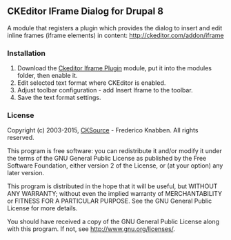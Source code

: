 CKEditor IFrame Dialog for Drupal 8
-----------------------------------

A module that registers a plugin which provides the dialog to insert and edit inline frames (iframe elements) in content: http://ckeditor.com/addon/iframe

### Installation

1. Download the [Ckeditor Iframe Plugin](https://github.com/ol0lll/ckeditor_iframe) module, put it into the modules folder, then enable it.
2. Edit selected text format where CKEditor is enabled.
3. Adjust toolbar configuration - add Insert Iframe to the toolbar.
4. Save the text format settings.

### License

Copyright (c) 2003-2015, [CKSource](http://cksource.com/) - Frederico Knabben. All rights reserved.

This program is free software: you can redistribute it and/or modify
it under the terms of the GNU General Public License as published by
the Free Software Foundation, either version 2 of the License, or
(at your option) any later version.

This program is distributed in the hope that it will be useful,
but WITHOUT ANY WARRANTY; without even the implied warranty of
MERCHANTABILITY or FITNESS FOR A PARTICULAR PURPOSE.  See the
GNU General Public License for more details.

You should have received a copy of the GNU General Public License
along with this program.  If not, see <http://www.gnu.org/licenses/>.
